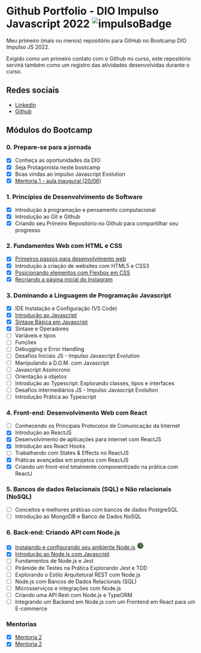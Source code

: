 # Github Portfolio - DIO Impulso Javascript 2022 ![impulsoBadge](https://user-images.githubusercontent.com/2355303/178139040-14ab6519-a09d-46b2-b78d-f315a065d848.png)

Meu primeiro (mais ou menos) repositório para GitHub no Bootcamp DIO Impulso JS 2022.

Exigido como um primeiro contato com o Github no curso, este repositório servirá também como um registro das atividades desenvolvidas durante o curso.

## Redes sociais
* [Linkedin](https://www.linkedin.com/in/pedrocarvalhoeng/)
* [Github](https://github.com/Pitossomo)

## Módulos do Bootcamp
### 0. Prepare-se para a jornada
- [x] Conheça as oportunidades da DIO
- [x] Seja Protagonista neste bootcamp
- [x] Boas vindas ao impulso Javascript Evolution
- [x] [Mentoria 1 - aula inaugural (20/06)](./Modulo%200/Mentoria.md)

### 1. Princípios de Desenvolvimento de Software
- [x] Introdução à programação e pensamento computacional
- [x] Introdução ao Git e Github
- [x] Criando seu Primeiro Repositório no Github para compartilhar seu progresso

### 2. Fundamentos Web com HTML e CSS
- [x] [Primeiros passos para desenvolvimento web](./Modulo%202/2.1%20Primeiros%20passos%20para%20WebDev.md)
- [x] Introdução à criação de websites com HTML5 e CSS3
- [x] [Posicionando elementos com Flexbox em CSS](https://pitossomo.github.io/DIOImpulso22-FlexBox/)
- [x] [Recriando a página inicial do Instagram](https://pitossomo.github.io/instagram-login-clone/)

### 3. Dominando a Linguagem de Programação Javascript
- [x] IDE Instalação e Configuração (VS Code)
- [x] [Introdução ao Javascript](https://pitossomo.github.io/reimagined-train/)
- [x] [Sintaxe Básica em Javascript](https://pitossomo.github.io/scaling-invention/)
- [x] Sintaxe e Operadores
- [ ] Variáveis e tipos
- [ ] Funções
- [ ] Debugging e Error Handling
- [ ] Desafios Iniciais JS - Impulso Javascript Evolution
- [ ] Manipulando a D.O.M. com Javascript
- [ ] Javascript Assíncrono
- [ ] Orientação a objetos
- [ ] Introdução ao Typescript: Explorando classes, tipos e interfaces
- [ ] Desafios intermediários JS - Impulso Javascript Evolution
- [ ] Introdução Prática ao Typescript

### 4. Front-end: Desenvolvimento Web com React
- [ ] Conhecendo os Principais Protocolos de Comunicação da Internet
- [x] Introdução ao ReactJS
- [x] Desenvolvimento de aplicações para internet com ReactJS
- [x] Introdução aos React Hooks
- [ ] Trabalhando com States & Effects no ReactJS
- [x] Práticas avançadas em projetos com ReactJS
- [x] Criando um front-end totalmente componentizado na prática com ReactJ

### 5. Bancos de dados Relacionais (SQL) e Não relacionais (NoSQL)
- [ ] Conceitos e melhores práticas com bancos de dados PostgreSQL
- [ ] Introdução ao MongoDB e Banco de Dados NoSQL

### 6. Back-end: Criando API com Node.js
- [x] [Instalando e configurando seu ambiente Node.js](./Modulo%206/6.1%20Instalando%20e%20configurando%20seu%20ambiente%20NodeJS.md) ![badgeIntroNodeSm](./imagens/badgeIntroNodeSmall.png)
- [x] [Introdução ao Node.js com Javascript](./Modulo%206/6.2%20Introdu%C3%A7%C3%A3o%20ao%20NodeJS%20com%20Javascript.md)
- [ ] Fundamentos de Node.js e Jest
- [ ] Pirâmide de Testes na Prática Explorando Jest e TDD
- [ ] Explorando o Estilo Arquitetural REST com Node.js
- [ ] Node.js com Bancos de Dados Relacionais (SQL)
- [ ] Microsserviços e integrações com Node.js
- [ ] Criando uma API Rest com Node.js e TypeORM
- [ ] Integrando um Backend em Node.js com um Frontend em React para um E-commerce

### Mentorias
- [x] [Mentoria 2](./Mentorias/Live%202.md)
- [x] [Mentoria 2](./Mentorias/Live%202.md)
